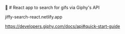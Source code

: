 🚀 # React app to search for gifs via Giphy's API 

jiffy-search-react.netlify.app

https://developers.giphy.com/docs/api#quick-start-guide
